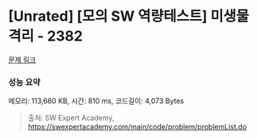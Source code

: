 # [Unrated] [모의 SW 역량테스트] 미생물 격리 - 2382 

[문제 링크](https://swexpertacademy.com/main/code/problem/problemDetail.do?contestProbId=AV597vbqAH0DFAVl) 

### 성능 요약

메모리: 113,660 KB, 시간: 810 ms, 코드길이: 4,073 Bytes



> 출처: SW Expert Academy, https://swexpertacademy.com/main/code/problem/problemList.do